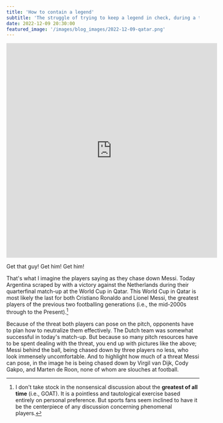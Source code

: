 ```yaml
---
title: 'How to contain a legend'
subtitle: 'The struggle of trying to keep a legend in check, during a tournament'
date: 2022-12-09 20:30:00
featured_image: '/images/blog_images/2022-12-09-qatar.png'
---
```


<iframe border=0 frameborder=0 height=560 width=550 src="https://twitframe.com/show?url=https://twitter.com/AJE_Sport/status/1601294742259568640?s=20&t=m4FDlQZpvE48eotkBJgTyg"></iframe>

Get that guy! Get him! Get him! 

That's what I imagine the players saying as they chase down Messi. Today Argentina scraped by with a victory against the Netherlands during their quarterfinal match-up at the World Cup in Qatar. This World Cup in Qatar is most likely the last for both Cristiano Ronaldo and Lionel Messi, the greatest players of the previous two footballing generations (i.e., the mid-2000s through to the Present).[^1]

Because of the threat both players can pose on the pitch, opponents have to plan how to neutralize them effectively. The Dutch team was somewhat successful in today's match-up. But because so many pitch resources have to be spent dealing with the threat, you end up with pictures like the above; Messi behind the ball, being chased down by three players no less, who look immensely uncomfortable. And to highlight how much of a threat Messi can pose, in the image he is being chased down by Virgil van Dijk, Cody Gakpo, and  Marten de Roon, none of whom are slouches at football.


[^1]:I don't take stock in the nonsensical discussion about the **greatest of all time** (i.e., GOAT). It is a pointless and tautological exercise based entirely on personal preference. But sports fans seem inclined to have it be the centerpiece of any discussion concerning phenomenal players.
